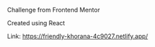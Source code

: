 Challenge from Frontend Mentor

Created using React

Link: https://friendly-khorana-4c9027.netlify.app/
